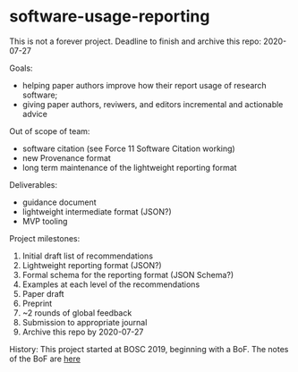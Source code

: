 # software-usage-reporting

This is not a forever project. Deadline to finish and archive this repo: 2020-07-27

Goals:
 - helping paper authors improve how their report usage of research software;
 - giving paper authors, reviwers, and editors incremental and actionable advice

Out of scope of team:
 - software citation (see Force 11 Software Citation working)
 - new Provenance format
 - long term maintenance of the lightweight reporting format

Deliverables:
 - guidance document
 - lightweight intermediate format (JSON?)
 - MVP tooling

Project milestones:

1. Initial draft list of recommendations
2. Lightweight reporting format (JSON?)
3. Formal schema for the reporting format (JSON Schema?)
4. Examples at each level of the recommendations
5. Paper draft
6. Preprint
7. ~2 rounds of global feedback
8. Submission to appropriate journal
9. Archive this repo by 2020-07-27


History: This project started at BOSC 2019, beginning with a BoF. The notes of the BoF are [here](https://docs.google.com/document/d/1sDSA7BfcimTAIt-GKplxfL3JjAjRsN4xRPbSoMWHmwc/edit#)
